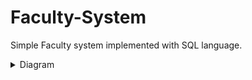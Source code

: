 # Faculty-System
Simple Faculty system implemented with SQL language. 
<details>
 <summary>Diagram</summary>
 <img src="Faculty-Diagram.png" name="Diagram">
